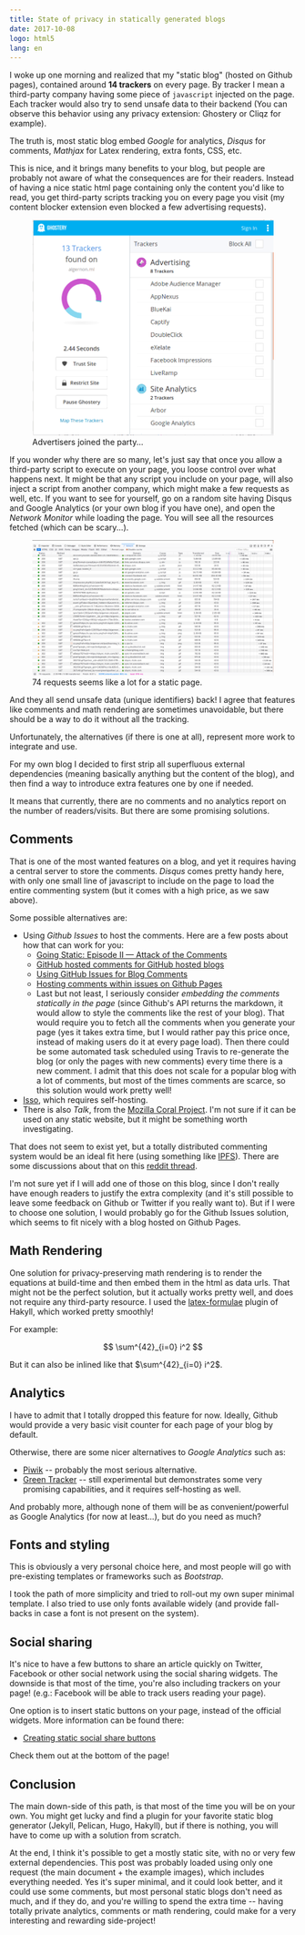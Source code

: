 ```yaml
---
title: State of privacy in statically generated blogs
date: 2017-10-08
logo: html5
lang: en
---
```


I woke up one morning and realized that my "static blog" (hosted on
Github pages), contained around **14 trackers** on every page. By
tracker I mean a third-party company having some piece of `javascript`
injected on the page. Each tracker would also try to send unsafe data
to their backend (You can observe this behavior using any privacy
extension: Ghostery or Cliqz for example).

The truth is, most static blog embed *Google* for analytics, *Disqus*
for comments, *Mathjax* for Latex rendering, extra fonts, CSS, etc.

This is nice, and it brings many benefits to your blog, but people are
probably not aware of what the consequences are for their readers.
Instead of having a nice static html page containing only the content
you'd like to read, you get third-party scripts tracking you on every
page you visit (my content blocker extension even blocked a few advertising
requests).

<figure>
<a href="../images/static-site-ghostery-trackers.png">
<img src="../images/static-site-ghostery-trackers.png" alt="Ghostery Trackers">
</a>
<figcaption>Advertisers joined the party...</figcaption>
</figure>

If you wonder why there are so many, let's just say that once you allow
a third-party script to execute on your page, you loose control over what
happens next. It might be that any script you include on your page,
will also inject a script from another company, which might make a few
requests as well, etc. If you want to see for yourself, go on a random site
having Disqus and Google Analytics (or your own blog if you have one), and open
the *Network Monitor* while loading the page. You will see all the resources
fetched (which can be scary...).

<figure>
<a href="../images/network-monitor-tracking.png">
<img src="../images/network-monitor-tracking.png" alt="Network Monitor">
</a>
<figcaption>74 requests seems like a lot for a static page.</figcaption>
</figure>

And they all send unsafe data (unique identifiers) back! I agree that
features like comments and math rendering are sometimes unavoidable, but
there should be a way to do it without all the tracking.

Unfortunately, the alternatives (if there is one at all), represent more
work to integrate and use.

For my own blog I decided to first strip all superfluous external
dependencies (meaning basically anything but the content of the blog),
and then find a way to introduce extra features one by one if needed.

It means that currently, there are no comments and no analytics report
on the number of readers/visits. But there are some promising solutions.

## Comments

That is one of the most wanted features on a blog, and yet it requires having a
central server to store the comments. *Disqus* comes pretty handy here, with
only one small line of javascript to include on the page to load the entire
commenting system (but it comes with a high price, as we saw above).

Some possible alternatives are:

* Using *Github Issues* to host the comments. Here are a few posts about how that
  can work for you:
    * [Going Static: Episode II — Attack of the Comments](https://mademistakes.com/articles/jekyll-static-comments/)
    * [GitHub hosted comments for GitHub hosted blogs](http://ivanzuzak.info/2011/02/18/github-hosted-comments-for-github-hosted-blogs.html)
    * [Using GitHub Issues for Blog Comments](http://artsy.github.io/blog/2017/07/15/Comments-are-on/)
    * [Hosting comments within issues on Github Pages](http://sean.lane.sh/blog/2016/Hosting_comments_within_issues_on_Github_Pages)
    * Last but not least, I seriously consider *embedding the comments
    statically in the page* (since Github's API returns the markdown, it
    would allow to style the comments like the rest of your blog). That
    would require you to fetch all the comments when you generate your
    page (yes it takes extra time, but I would rather pay this price
    once, instead of making users do it at every page load). Then there
    could be some automated task scheduled using Travis to re-generate
    the blog (or only the pages with new comments) every time there is a
    new comment. I admit that this does not scale for a popular blog
    with a lot of comments, but most of the times comments are scarce,
    so this solution would work pretty well!
* [Isso](https://posativ.org/isso/), which requires self-hosting.
* There is also *Talk*, from the [Mozilla Coral Project](https://coralproject.net/about.html). I'm not sure if it can be used on any static website, but it might be something worth investigating.


That does not seem to exist yet, but a totally distributed
commenting system would be an ideal fit here (using something like
[IPFS](https://ipfs.io/)). There are some discussions about that on this
[reddit thread](https://www.reddit.com/r/ipfs/comments/4om8c0/how_to_create_a_fairly_decentralized_commenting/).

I'm not sure yet if I will add one of those on this blog, since I don't
really have enough readers to justify the extra complexity (and it's
still possible to leave some feedback on Github or Twitter if you really
want to). But if I were to choose one solution, I would probably go for
the Github Issues solution, which seems to fit nicely with a blog hosted
on Github Pages.

## Math Rendering

One solution for privacy-preserving math rendering is to render the
equations at build-time and then embed them in the html as data urls.
That might not be the perfect solution, but it actually works pretty
well, and does not require any third-party resource. I used the
[latex-formulae](https://github.com/liamoc/latex-formulae) plugin of
Hakyll, which worked pretty smoothly!

For example:

$$ \sum^{42}_{i=0} i^2 $$

But it can also be inlined like that $\sum^{42}_{i=0} i^2$.

## Analytics

I have to admit that I totally dropped this feature for now. Ideally,
Github would provide a very basic visit counter for each page of your
blog by default.

Otherwise, there are some nicer alternatives to *Google Analytics* such as:

* [Piwik](https://piwik.org/) -- probably the most serious alternative.
* [Green Tracker](https://github.com/cliqz-oss/green-analytics) -- still experimental but demonstrates some very promising capabilities, and it requires self-hosting as well.

And probably more, although none of them will be as convenient/powerful as
Google Analytics (for now at least...), but do you need as much?

## Fonts and styling

This is obviously a very personal choice here, and most people will go with
pre-existing templates or frameworks such as *Bootstrap*.

I took the path of more simplicity and tried to roll-out my own super minimal
template. I also tried to use only fonts available widely (and provide
fall-backs in case a font is not present on the system).

## Social sharing

It's nice to have a few buttons to share an article quickly on Twitter,
Facebook or other social network using the social sharing widgets. The
downside is that most of the time, you're also including trackers on
your page! (e.g.: Facebook will be able to track users reading your
page).

One option is to insert static buttons on your page, instead of the official
widgets. More information can be found there:

* [Creating static social share buttons](https://www.savjee.be/2015/01/Creating-static-social-share-buttons/)

Check them out at the bottom of the page!

## Conclusion

The main down-side of this path, is that most of the time you will be on your
own. You might get lucky and find a plugin for your favorite static blog
generator (Jekyll, Pelican, Hugo, Hakyll), but if there is nothing, you will
have to come up with a solution from scratch.

At the end, I think it's possible to get a mostly static site, with
no or very few external dependencies. This post was probably loaded
using only one request (the main document + the example images), which
includes everything needed. Yes it's super minimal, and it could look
better, and it could use some comments, but most personal static
blogs don't need as much, and if they do, and you're willing to spend
the extra time -- having totally private analytics, comments or math
rendering, could make for a very interesting and rewarding side-project!
